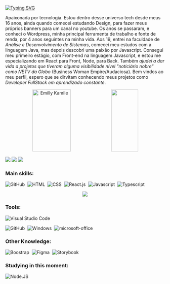 [![Typing SVG](https://readme-typing-svg.herokuapp.com/?color=FD5800&size=35&center=true&vCenter=true&width=1000&lines=OII,+meu+Nome+é+Emilly+Kamile;Eu+tenho+20+anos+de+idade;Eu+sou+do+Brasil,+PE;+Sou+Desenvolvedora+Web;Seja+Bem-Vindo(a)!+:%29)](https://git.io/typing-svg)


Apaixonada por tecnologia. Estou dentro desse universo tech desde meus 16 anos, ainda quando comecei estudando Design, para fazer meus próprios banners para um canal no youtube. Os anos se passaram, e conheci o  Wordpress, minha principal ferramenta de trabalho e fonte de renda, por 4 anos seguintes na minha vida. Aos 19, entrei na faculdade de *Análise e Desenvolvimento de Sistemas*, comecei meu estudos com a linguagem Java, mas depois descobri uma paixão por Javascript. Consegui meu primeiro estágio, com Front-end na linguagem Javascript, e estou me especializando em React para Front, Node, para Back. Também *ajudei a dar vida a projetos que tiveram alguma visibilidade nível "noticiário nobre" como NETV da Globo* (Business Woman Empire/Audaciosa). Bem vindos ao meu perfil, espero que se dirvitam conhecendo meus projetos como *Developer FullStack em aprendizado constante*.

  
<div align="center">  
  <img width="49%" height="195px" src="https://github-readme-stats.vercel.app/api?username=emillykamile&show_icons=true&count_private=true&hide_border=true&title_color=00bfbf&icon_color=00bfbf&text_color=c9d1d9&bg_color=0d1117" alt="Emilly Kamile" /> 
  <img width="41%" height="195px" src="https://github-readme-stats.vercel.app/api/top-langs/?username=emillykamile&layout=compact&hide_border=true&title_color=00bfbf&text_color=00bfbf&bg_color=0d1117" />
</div>
 

  <a href ="https://portfolio-emillykamile.vercel.app/"><img src="https://img.shields.io/static/v1?label=Dev&message=Portfolio&color=FD5800" target="_blank"></a>
  <a href = "mailto:emillykamile.contato@gmail.com"><img src="https://img.shields.io/static/v1?label=G&message=Gmail&color=FD5800" target="_blank"></a>
  <a href="https://www.linkedin.com/in/emillykamile"><img src="https://img.shields.io/static/v1?label=In&message=Linkedin&color=FD5800" target="_blank"></a> 
 


### Main skills:
![GitHub](https://img.shields.io/badge/-GitHub-0D1117?style=for-the-badge&logo=github&labelColor=0D1117)&nbsp;
![HTML](https://img.shields.io/badge/-html-0D1117?style=for-the-badge&logo=HTML&labelColor=#DD4B25)&nbsp;
![CSS](https://img.shields.io/badge/-CSS-0D1117?style=for-the-badge&logo=CSS3&logoColor=1572B6&labelColor=0D1117)&nbsp;
![React.js](https://img.shields.io/badge/-React.js-0D1117?style=for-the-badge&logo=react&labelColor=0D1117)&nbsp;
![Javascript](https://img.shields.io/badge/-Javascript-0D1117?style=for-the-badge&logo=javascript&logoColor=E4C817&labelColor=0D1117)&nbsp; 
![Typescript](https://img.shields.io/badge/-Typescript-0D1117?style=for-the-badge&logo=typescript&logoColor=2F74C0&labelColor=0D1117)&nbsp; 


<!-- ![Contribution](https://activity-graph.herokuapp.com/graph?username=emillykamile&theme=gotham&hide_border=true&area=true) -->

<p align="center">
  <img src="https://github-profile-trophy.vercel.app/?username=emillykamile&theme=dracula&row=2&no-bg=true&column=3&margin-w=15&margin-h=15" />
</p>

### Tools:
![Visual Studio Code](https://img.shields.io/badge/-Visual%20Studio%20Code-0D1117?style=for-the-badge&logo=visual-studio-code&logoColor=007ACC&labelColor=0D1117)&nbsp;
<!-- ![Git](https://img.shields.io/badge/-Git-0D1117?style=for-the-badge&logo=git&labelColor=0D1117)&nbsp; -->
![GitHub](https://img.shields.io/badge/-GitHub-0D1117?style=for-the-badge&logo=github&labelColor=0D1117)&nbsp;
![Windows](https://img.shields.io/badge/-Windows-0D1117?style=for-the-badge&logo=windows&labelColor=0D1117)&nbsp;
![microsoft-office](https://img.shields.io/badge/-microsoft_office-0D1117?style=for-the-badge&logo=microsoft-office&labelColor=0D1117)&nbsp;

### Other Knowledge:
![Boostrap](https://img.shields.io/badge/-boostrap-0D1117?style=for-the-badge&logo=bootstrap&labelColor=0D1117)&nbsp;
![Figma](https://img.shields.io/badge/-figma-0D1117?style=for-the-badge&logo=figma&labelColor=0D1117)&nbsp;
![Storybook](https://img.shields.io/badge/-Storybook-0D1117?style=for-the-badge&logo=storybook&logoColor=F74581&labelColor=0D1117)&nbsp;


### Studying in this moment:
![Node.JS](https://img.shields.io/badge/-Node.JS-0D1117?style=for-the-badge&logo=node.js&labelColor=0D1117&textColor=0D1117)&nbsp;

